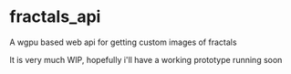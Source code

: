 # fractals_api
A wgpu based web api for getting custom images of fractals

It is very much WIP, hopefully i'll have a working prototype running soon
